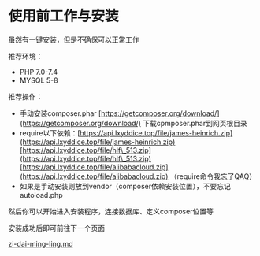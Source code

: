 # 使用前工作与安装

虽然有一键安装，但是不确保可以正常工作

推荐环境：

* PHP 7.0-7.4
* MYSQL 5-8

推荐操作：

* 手动安装composer.phar  [https://getcomposer.org/download/](https://getcomposer.org/download/)  下载cpmposer.phar到网页根目录
* require以下依赖：[https://api.lxyddice.top/file/james-heinrich.zip](https://api.lxyddice.top/file/james-heinrich.zip) [https://api.lxyddice.top/file/hlf\_513.zip](https://api.lxyddice.top/file/hlf\_513.zip) [https://api.lxyddice.top/file/alibabacloud.zip](https://api.lxyddice.top/file/alibabacloud.zip) （require命令我忘了QAQ）
* 如果是手动安装则放到vendor（composer依赖安装位置），不要忘记autoload.php

然后你可以开始进入安装程序，连接数据库、定义composer位置等

安装成功后即可前往下一个页面

[zi-dai-ming-ling.md](zi-dai-ming-ling.md "mention")
